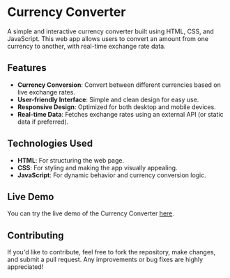 # Currency Converter

A simple and interactive currency converter built using HTML, CSS, and JavaScript. This web app allows users to convert an amount from one currency to another, with real-time exchange rate data.

## Features

- **Currency Conversion**: Convert between different currencies based on live exchange rates.
- **User-friendly Interface**: Simple and clean design for easy use.
- **Responsive Design**: Optimized for both desktop and mobile devices.
- **Real-time Data**: Fetches exchange rates using an external API (or static data if preferred).

## Technologies Used

- **HTML**: For structuring the web page.
- **CSS**: For styling and making the app visually appealing.
- **JavaScript**: For dynamic behavior and currency conversion logic.

## Live Demo

You can try the live demo of the Currency Converter [here](https://tiagofdias.github.io/Currency-Converter/).

## Contributing

If you'd like to contribute, feel free to fork the repository, make changes, and submit a pull request. Any improvements or bug fixes are highly appreciated!
